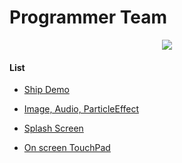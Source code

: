 <p align="center"><h1>Programmer Team</h1></p>

<div align="center"><img src="?raw=true" />
</div>

#### List

* [Ship Demo](shipdemo.md)

* [Image, Audio, ParticleEffect](imgaupar.md)

* [Splash Screen](splashscreen.md)

* [On screen TouchPad](onscreentouchpad.md)